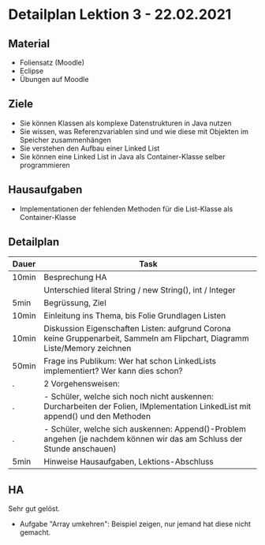 
Detailplan Lektion 3 - 22.02.2021
===========================================

Material
--------

* Foliensatz (Moodle)
* Eclipse
* Übungen auf Moodle

Ziele
-----

* Sie können Klassen als komplexe Datenstrukturen in Java nutzen
* Sie wissen, was Referenzvariablen sind und wie diese mit Objekten im Speicher zusammenhängen
* Sie verstehen den Aufbau einer Linked List
* Sie können eine Linked List in Java als Container-Klasse selber programmieren

Hausaufgaben
--------------

* Implementationen der fehlenden Methoden für die List-Klasse als Container-Klasse


Detailplan
----------

Dauer      | Task
-----------|-----------------------------------------------------------
10min      | Besprechung HA
           | Unterschied literal String / new String(), int / Integer
5min       | Begrüssung, Ziel
10min      | Einleitung ins Thema, bis Folie Grundlagen Listen
10min      | Diskussion Eigenschaften Listen: aufgrund Corona keine Gruppenarbeit, Sammeln am Flipchart, Diagramm Liste/Memory zeichnen
50min      | Frage ins Publikum: Wer hat schon LinkedLists implementiert? Wer kann dies schon?
.          | 2 Vorgehensweisen:
.          | - Schüler, welche sich noch nicht auskennen: Durcharbeiten der Folien, IMplementation LinkedList mit append() und den Methoden
.          | - Schüler, welche sich auskennen: Append()-Problem angehen (je nachdem können wir das am Schluss der Stunde anschauen)
5min       | Hinweise Hausaufgaben, Lektions-Abschluss


HA
------

Sehr gut gelöst.

* Aufgabe "Array umkehren": Beispiel zeigen, nur jemand hat diese nicht gemacht.